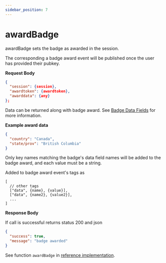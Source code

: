 ```yaml
---
sidebar_position: 7
---
```


# awardBadge

awardBadge sets the badge as awarded in the session.

The corresponding a badge award event will be published once the user has provided their pubkey.

**Request Body**

```json
{
  "session": {session},
  "awardtoken": {awardtoken},
  "awarddata": {any}
};
```

Data can be returned along with badge award. See [Badge Data Fields](/docs/hosted-badges/badge-data) for more information.

**Example award data**

```json
{
  "country": "Canada",
  "state/prov": "British Columbia"
}
```

Only key names matching the badge's data field names will be added to the badge award, and each value must be a string.

Added to badge award event's tags as

```
[
  // other tags
  ["data", {name}, {value}],
  ["data", {name2}, {value2}],
  ...
]
```

**Response Body**

If call is successful returns status 200 and json

```json
{
  "success": true,
  "message": "badge awarded"
}
```

See function `awardBadge` in [reference implementation](https://github.com/neilck/aka-awardbadge/blob/main/src/app/actions/akaActions.ts).
